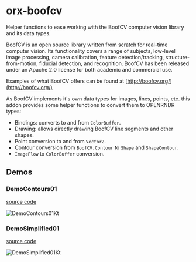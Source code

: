 # orx-boofcv

Helper functions to ease working with the BoofCV computer vision library
and its data types.

BoofCV is an open source library written from scratch for real-time
computer vision. Its functionality covers a range of subjects,
low-level image processing, camera calibration, feature detection/tracking,
structure-from-motion, fiducial detection, and recognition.
BoofCV has been released under an Apache 2.0 license for both
academic and commercial use.

Examples of what BoofCV offers can be found at
[http://boofcv.org/](http://boofcv.org/)

As BoofCV implements it's own data types for images, lines, points, etc.
this addon provides some helper functions to convert them to OPENRNDR types:

- Bindings: converts to and from `ColorBuffer`.
- Drawing: allows directly drawing BoofCV line segments and other shapes.
- Point conversion to and from `Vector2`.
- Contour conversion from `BoofCV.Contour` to `Shape` and `ShapeContour`.
- `ImageFlow` to `ColorBuffer` conversion.

<!-- __demos__ -->
## Demos
### DemoContours01
[source code](src/demo/kotlin/DemoContours01.kt)

![DemoContours01Kt](https://raw.githubusercontent.com/openrndr/orx/media/orx-boofcv/images/DemoContours01Kt.png)

### DemoSimplified01
[source code](src/demo/kotlin/DemoSimplified01.kt)

![DemoSimplified01Kt](https://raw.githubusercontent.com/openrndr/orx/media/orx-boofcv/images/DemoSimplified01Kt.png)
